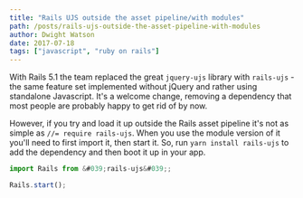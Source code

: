 ```yaml
---
title: "Rails UJS outside the asset pipeline/with modules"
path: /posts/rails-ujs-outside-the-asset-pipeline-with-modules
author: Dwight Watson
date: 2017-07-18
tags: ["javascript", "ruby on rails"]
---
```


With Rails 5.1 the team replaced the great `jquery-ujs` library with `rails-ujs` - the same feature set implemented without jQuery and rather using standalone Javascript. It&#039;s a welcome change, removing a dependency that most people are probably happy to get rid of by now.

However, if you try and load it up outside the Rails asset pipeline it&#039;s not as simple as `//= require rails-ujs`. When you use the module version of it you&#039;ll need to first import it, then start it. So, run `yarn install rails-ujs` to add the dependency and then boot it up in your app.

```js
import Rails from &#039;rails-ujs&#039;;

Rails.start();
```

